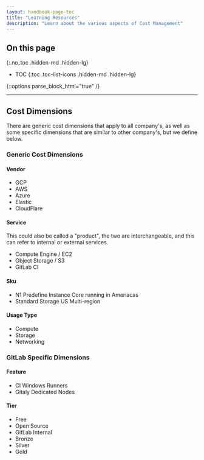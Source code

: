 ```yaml
---
layout: handbook-page-toc
title: "Learning Resources"
description: "Learn about the various aspects of Cost Management"
---
```



## On this page
{:.no_toc .hidden-md .hidden-lg}

- TOC
{:toc .toc-list-icons .hidden-md .hidden-lg}

{::options parse_block_html="true" /}

----

## Cost Dimensions
There are generic cost dimensions that apply to all company's, as well as some specific dimensions that are similar to other company's, but we define below.
### Generic Cost Dimensions

#### Vendor
- GCP
- AWS
- Azure
- Elastic
- CloudFlare

#### Service
This could also be called a "product", the two are interchangeable, and this can refer to internal or external services.
- Compute Engine / EC2
- Object Storage / S3
- GitLab CI

#### Sku
- N1 Predefine Instance Core running in Ameriacas
- Standard Storage US Multi-region

#### Usage Type
- Compute
- Storage
- Networking

### GitLab Specific Dimensions

#### Feature
- CI Windows Runners
- Gitaly Dedicated Nodes

#### Tier
- Free
- Open Source
- GitLab Internal
- Bronze
- Silver
- Gold
